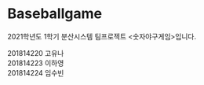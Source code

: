 # Baseballgame

2021학년도 1학기 분산시스템 팀프로젝트 <숫자야구게임>입니다.

201814220 고유나<br>
201814223 이하영<br>
201814224 임수빈
